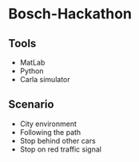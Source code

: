 # Bosch-Hackathon

## Tools
- MatLab
- Python
- Carla simulator

## Scenario
- City environment 
- Following the path
- Stop behind other cars
- Stop on red traffic signal
